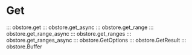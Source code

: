 # Get

::: obstore.get
::: obstore.get_async
::: obstore.get_range
::: obstore.get_range_async
::: obstore.get_ranges
::: obstore.get_ranges_async
::: obstore.GetOptions
::: obstore.GetResult
::: obstore.Buffer
